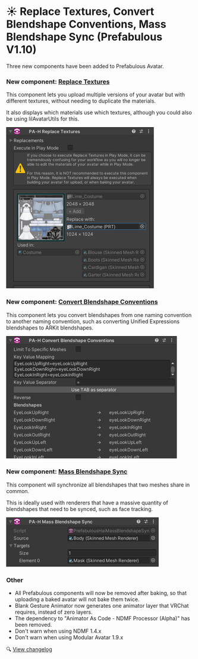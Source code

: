 ﻿# ☀️ Replace Textures, Convert Blendshape Conventions, Mass Blendshape Sync (Prefabulous V1.10)

Three new components have been added to Prefabulous Avatar.

### New component: [Replace Textures](/docs/products/prefabulous-avatar/hai-components/replace-textures)

This component lets you upload multiple versions of your avatar but with different textures, without needing to duplicate the materials.

It also displays which materials use which textures, although you could also be using lilAvatarUtils for this.

![Unity_lJ03XfMYPW.png](..%2Fdocs%2Fproducts%2Fprefabulous-avatar%2Fimg%2FUnity_lJ03XfMYPW.png)

### New component: [Convert Blendshape Conventions](/docs/products/prefabulous-avatar/hai-components/convert-blendshape-conventions)

This component lets you convert blendshapes from one naming convention to another naming convention, such as converting Unified Expressions blendshapes to ARKit blendshapes.

![Unity_Kwht5QWD83.png](..%2Fdocs%2Fproducts%2Fprefabulous-avatar%2Fimg%2FUnity_Kwht5QWD83.png)

### New component: [Mass Blendshape Sync](/docs/products/prefabulous-avatar/hai-components/mass-blendshape-sync)

This component will synchronize all blendshapes that two meshes share in common.

This is ideally used with renderers that have a massive quantity of blendshapes that need to be synced, such as face tracking.

![Unity_kmeSxcDqt8.png](..%2Fdocs%2Fproducts%2Fprefabulous-avatar%2Fimg%2FUnity_kmeSxcDqt8.png)

### Other

- All Prefabulous components will now be removed after baking, so that uploading a baked avatar will not bake them twice.
- Blank Gesture Animator now generates one animator layer that VRChat requires, instead of zero layers.
- The dependency to "Animator As Code - NDMF Processor (Alpha)" has been removed.
- Don't warn when using NDMF 1.4.x
- Don't warn when using Modular Avatar 1.9.x

🔍 [View changelog](/docs/changelogs/prefabulous-avatar#1101)
